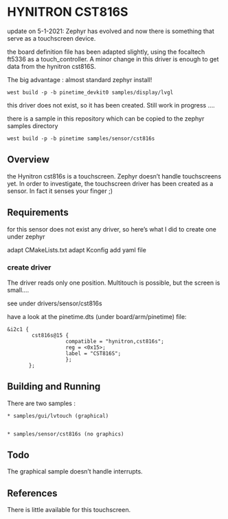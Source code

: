 # HYNITRON CST816S

update on 5-1-2021:
Zephyr has evolved and now there is something that serve as a touchscreen device.

the board definition file has been adapted slightly, using the focaltech ft5336 as a touch_controller. A minor change in this driver is enough to get data from the hynitron cst816S.

The big advantage : almost standard zephyr install!

```
west build -p -b pinetime_devkit0 samples/display/lvgl
```

this driver does not exist, so it has been created.
Still work in progress ….

there is a sample in this repository which can be copied to the zephyr samples directory

```
west build -p -b pinetime samples/sensor/cst816s
```

## Overview

the Hynitron cst816s is a touchscreen.
Zephyr doesn’t handle touchscreens yet.
In order to investigate, the touchscreen driver has been created as a sensor.
In fact it senses your finger ;)

## Requirements

for this sensor does not exist any driver, so here’s what I did to create one under zephyr

adapt CMakeLists.txt
adapt Kconfig
add yaml file

### create driver

The driver reads only one position.
Multitouch is possible, but the screen is small….

see under drivers/sensor/cst816s

have a look at the pinetime.dts (under board/arm/pinetime) file:

```
&i2c1 {
        cst816s@15 {
                   compatible = "hynitron,cst816s";
                   reg = <0x15>;
                   label = "CST816S";
                   };
       };
```

## Building and Running

There are two samples :

    
    * samples/gui/lvtouch (graphical)


    * samples/sensor/cst816s (no graphics)

## Todo

The graphical sample doesn’t handle interrupts.

## References

There is little available for this touchscreen.
